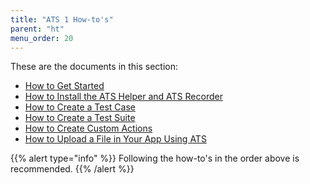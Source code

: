 ```yaml
---
title: "ATS 1 How-to's"
parent: "ht"
menu_order: 20
---
```


These are the documents in this section:

* [How to Get Started](ht-one-getting-started)
* [How to Install the ATS Helper and ATS Recorder](ht-one-install-ats-helper-recorder)
* [How to Create a Test Case](ht-one-create-a-test-case)
* [How to Create a Test Suite](ht-one-create-a-test-suite)
* [How to Create Custom Actions](ht-one-create-custom-actions)
* [How to Upload a File in Your App Using ATS](ht-one-upload-file-using-ats)

{{% alert type="info" %}}
Following the how-to's in the order above is recommended.
{{% /alert %}}
